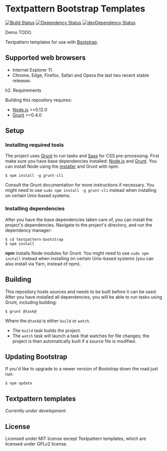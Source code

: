 # Textpattern Bootstrap Templates

[![Build Status](https://img.shields.io/travis/philwareham/textpattern-bootstrap/master.svg)](https://travis-ci.org/philwareham/textpattern-bootstrap)
[![Dependency Status](http://img.shields.io/david/philwareham/textpattern-bootstrap.svg)](https://david-dm.org/philwareham/textpattern-bootstrap)
[![devDependency Status](http://img.shields.io/david/dev/philwareham/textpattern-bootstrap.svg)](https://david-dm.org/philwareham/textpattern-bootstrap?type=dev)

Demo TODO.

Textpattern templates for use with [Bootstrap](http://getbootstrap.com).

## Supported web browsers

* Internet Explorer 11.
* Chrome, Edge, Firefox, Safari and Opera the last two recent stable releases.

h2. Requirements

Building this repository requires:

* [Node.js](http://nodejs.org/) >=0.12.0
* [Grunt](http://gruntjs.com/) >=0.4.0

## Setup

### Installing required tools

The project uses [Grunt](http://gruntjs.com/) to run tasks and [Sass](http://sass-lang.com/) for CSS pre-processing. First make sure you have base dependencies installed: [Node.js](http://nodejs.org/) and [Grunt](http://gruntjs.com/). You can install Node using the [installer](https://nodejs.org) and Grunt with npm:

```ShellSession
$ npm install -g grunt-cli
```

Consult the Grunt documentation for more instructions if necessary. You might need to use `sudo npm install -g grunt-cli` instead when installing on certain Unix-based systems.

### Installing dependencies

After you have the base dependencies taken care of, you can install the project's dependencies. Navigate to the project's directory, and run the dependency manager:

```ShellSession
$ cd textpattern-bootstrap
$ npm install
```

**npm** installs Node modules for Grunt. You might need to use `sudo npm install` instead when installing on certain Unix-based systems (you can also install via Yarn, instead of npm).

## Building

This repository hosts sources and needs to be built before it can be used. After you have installed all dependencies, you will be able to run tasks using Grunt, including building:

```ShellSession
$ grunt @task@
```

Where the `@task@` is either `build` or `watch`.

* The `build` task builds the project.
* The `watch` task will launch a task that watches for file changes; the project is then automatically built if a source file is modified.

## Updating Bootstrap

If you'd like to upgrade to a newer version of Bootstrap down the road just run:

```ShellSession
$ npm update
```

## Textpattern templates

*Currently under development.*

## License

Licensed under MIT license except Textpattern templates, which are licensed under GPLv2 license.
